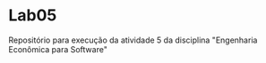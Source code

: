 # Lab05
Repositório para execução da atividade 5 da disciplina "Engenharia Econômica para Software"
